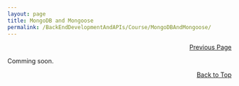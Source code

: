 ```yaml
---
layout: page
title: MongoDB and Mongoose
permalink: /BackEndDevelopmentAndAPIs/Course/MongoDBAndMongoose/
---
```


<p  align="right"><a href="#" onclick="history.back(); return false;">Previous Page</a></p>
Comming soon.

<p align="right"><a href="#" onclick="scrollToTop(); return false;">Back to Top</a></p>
